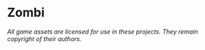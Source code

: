 # Zombi

_All game assets are licensed for use in these projects. They remain copyright of their authors._

